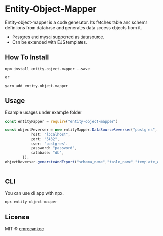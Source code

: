 
# Entity-Object-Mapper

Entity-object-mapper is a code generator. Its fetches table and schema defintions from database and generates data access objects from it.

-   Postgres and mysql supported as datasource.
-   Can be extended with EJS templates.

## How To Install

```
npm install entity-object-mapper --save

or

yarn add entity-object-mapper
```

## Usage

Example usages under example folder

```ts
const entityMapper = require("entity-object-mapper")

const objectReverser = new entityMapper.DataSourceReverser("postgres", {
            host: "localhost",
            port: "5432",
            user: "postgres",
            password: "password",
            database: "db",
        });
objectReverser.generateAndExport("schema_name","table_name","template_directory","template_name", "package_name","output_dir");
            
```

## CLI

You can use cli app with npx.

```
npx entity-object-mapper
```

## License

MIT © [emrecankoc](https://github.com/emrecankoc)
